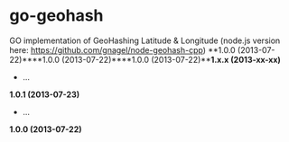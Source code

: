 go-geohash
==========

GO implementation of GeoHashing Latitude &amp; Longitude (node.js version here: https://github.com/gnagel/node-geohash-cpp)
**1.0.0 (2013-07-22)****1.0.0 (2013-07-22)****1.0.0 (2013-07-22)****1.x.x (2013-xx-xx)**

- ...

**1.0.1 (2013-07-23)**

- ...

**1.0.0 (2013-07-22)**